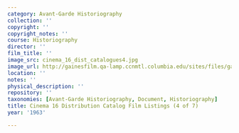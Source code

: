 ```yaml
---
category: Avant-Garde Historiography
collection: ''
copyright: ''
copyright_notes: ''
course: Historiography
director: ''
film_title: ''
image_src: cinema_16_dist_catalogues4.jpg
image_url: http://gainesfilm.qa-lamp.ccnmtl.columbia.edu/sites/files/gainesfilm/images/cinema_16_dist_catalogues4.jpg
location: ''
notes: ''
physical_description: ''
repository: ''
taxonomies: [Avant-Garde Historiography, Document, Historiography]
title: Cinema 16 Distribution Catalog Film Listings (4 of 7)
year: '1963'

---
```

